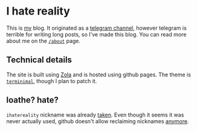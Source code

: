 # I hate reality

This is [my] blog. 
It originated as a [telegram channel], however telegram is terrible for writing long posts, so I've made this blog.
You can read more about me on the [`/about`] page.

[my]: https://github.com/WaffleLapkin
[telegram channel]: https://t.me/ihatereality
[`/about`]: https://iloathereality.github.io/about/

## Technical details

The site is built using [Zola] and is hosted using github pages. The theme is [`terminimal`], though I plan to patch it.

[Zola]: https://www.getzola.org/
[`terminimal`]: https://github.com/pawroman/zola-theme-terminimal

## loathe? hate?

`ihatereality` nickname was already [taken]. Even though it seems it was never actually used, github doesn't allow reclaiming nicknames [anymore].

[taken]: https://github.com/ihatereality
[anymore]: https://media.discordapp.net/attachments/868574040032428082/874575116682551356/unknown.png
